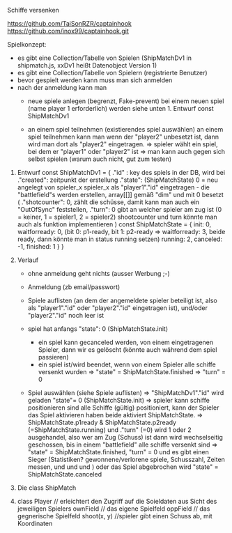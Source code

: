 Schiffe versenken

https://github.com/TaiSonRZR/captainhook
https://github.com/inox99/captainhook.git

Spielkonzept:

- es gibt eine Collection/Tabelle von Spielen (ShipMatchDv1 in shipmatch.js, xxDv1 heißt Datenobject Version 1)
- es gibt eine Collection/Tabelle von Spielern (registrierte Benutzer)
- bevor gespielt werden kann muss man sich anmelden
- nach der anmeldung kann man
   - neue spiele anlegen (begrenzt, Fake-prevent)
      bei einem neuen spiel (name player 1 erforderlich) werden 
      siehe unten 1. Entwurf const ShipMatchDv1

   - an einem spiel teilnehmen (existierendes spiel auswählen)
      an einem spiel teilnehmen kann man wenn der "player2" unbesetzt ist, dann wird man dort als "player2" eingetragen.
      => spieler wählt ein spiel, bei dem er "player1" oder "player2" ist
         => man kann auch gegen sich selbst spielen (warum auch nicht, gut zum testen)

1. Entwurf const ShipMatchDv1 = {
   ."id" : key des spiels in der DB, wird bei
   ."created": zeitpunkt der erstellung
   ."state":  (ShipMatchState)
      0 = neu angelegt von spieler_x
         spieler_x als "player1"."id" eingetragen
         - die "battlefield"s werden erstellen, array[[]] gemäß "dim" und mit 0 besetzt
   (
   ."shotcounter": 0,  zählt die schüsse, damit kann man auch ein "OutOfSync" feststellen, 
   ."turn": 
      0 gibt an welcher spieler am zug ist (0 = keiner, 1 = spieler1, 2 = spieler2)
      shootcounter und turn könnte man auch als funktion implementieren
   )
   const ShipMatchState = {
      init: 0,
      waitforready: 0, (bit 0: p1-ready, bit 1: p2-ready => waitforready: 3, beide ready, dann könnte man in status running setzen)
      running: 2,
      canceled: -1,
      finished: 1
   }
}
2. Verlauf
   - ohne anmeldung geht nichts (ausser Werbung ;-)
   - Anmeldung (zb email/passwort)
   - Spiele auflisten 
      (an dem der angemeldete spieler beteiligt ist, also als "player1"."id" oder "player2"."id" eingetragen ist),
      und/oder "player2"."id" noch leer ist

   - spiel hat anfangs "state": 0 (ShipMatchState.init)
      - ein spiel kann gecanceled werden, von einem eingetragenen Spieler, dann wir es gelöscht 
         (könnte auch während dem spiel passieren)
      - ein spiel ist/wird beendet, wenn von einem Spieler alle schiffe versenkt wurden 
         => "state" = ShipMatchState.finished
         => "turn" = 0

   - Spiel auswählen (siehe Spiele auflisten)
      => "ShipMatchDv1"."id" wird geladen
      "state"= 0 (ShipMatchState.init)
         => spieler kann schiffe positionieren
         sind alle Schiffe (gültig) positioniert, kann der Spieler das Spiel aktivieren
         haben beide aktiviert ShipMatchState.
            => ShipMatchState.p1ready & ShipMatchState.p2ready (=ShipMatchState.running)
               und ."turn" (=0) wird 1 oder 2 ausgehandel, also wer am Zug (Schuss) ist
         dann wird wechselseitig geschossen, bis in einem "battlefield" alle schiffe versenkt sind
            => "state" = ShipMatchState.finished,
               "turn" = 0
            und es gibt einen Sieger (Statistiken? gewonnene/verlorene spiele, Schusszahl, Zeiten messen, und und und )
            oder das Spiel abgebrochen wird "state" = ShipMatchState.canceled

3. Die class ShipMatch

4. class Player
      // erleichtert den Zugriff auf die Soieldaten aus Sicht des jeweiligen Spielers
      ownField // das eigene Spielfeld
      oppField // das gegnerische Spielfeld
      shoot(x, y) //spieler gibt einen Schuss ab, mit Koordinaten